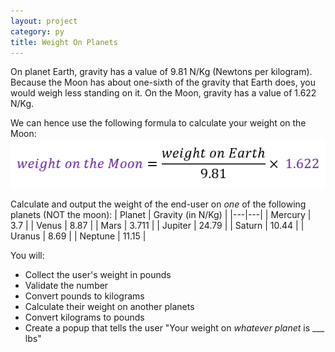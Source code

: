 ```yaml
---
layout: project
category: py
title: Weight On Planets
---
```

On planet Earth, gravity has a value of 9.81 N/Kg (Newtons per kilogram). Because the Moon has about one-sixth of the gravity that Earth does, you would weigh less standing on it. On the Moon, gravity has a value of 1.622 N/Kg.

We can hence use the following formula to calculate your weight on the Moon:
![Weight on the Moon formula](weight-on-the-Moon-formula.png)


Calculate and output the weight of the end-user on *one* of the following planets (NOT the moon):
| Planet | Gravity (in N/Kg) |
|---|---|
| Mercury | 	3.7 |
| Venus | 	8.87 |
| Mars | 	3.711 |
| Jupiter | 	24.79 |
| Saturn | 	10.44 |
| Uranus | 	8.69 |
| Neptune | 	11.15 |


You will:
- Collect the user's weight in pounds
- Validate the number
- Convert pounds to kilograms
- Calculate their weight on another planets
- Convert kilograms to pounds
- Create a popup that tells the user "Your weight on *whatever planet* is ___ lbs"
